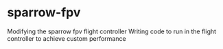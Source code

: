 # sparrow-fpv
Modifying the sparrow fpv flight controller
Writing code to run in the flight controller to achieve custom performance
